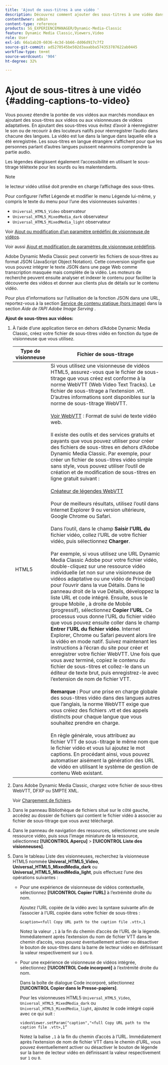 ```yaml
---
title: 'Ajout de sous-titres à une vidéo '
description: Découvrez comment ajouter des sous-titres à une vidéo dans Adobe Dynamic Media Classic.
contentOwner: admin
content-type: reference
products: SG_EXPERIENCEMANAGER/Dynamic-Media-Classic
feature: Dynamic Media Classic,Viewers,Video
role: User
exl-id: 66a1ab20-6036-4c3d-bb66-dd06d917c7f2
source-git-commit: ad5270545be502d3aaabba574353787622ab0445
workflow-type: tm+mt
source-wordcount: '904'
ht-degree: 32%

---
```


# Ajout de sous-titres à une vidéo {#adding-captions-to-video}

Vous pouvez étendre la portée de vos vidéos aux marchés mondiaux en ajoutant des sous-titres aux vidéos ou aux visionneuses de vidéos adaptatives. En ajoutant des sous-titres vous évitez d’avoir à réenregistrer le son ou de recourir à des locuteurs natifs pour réenregistrer l’audio dans chacune des langues. La vidéo est lue dans la langue dans laquelle elle a été enregistrée. Les sous-titres en langue étrangère s’affichent pour que les personnes parlant d’autres langues puissent néanmoins comprendre la partie audio.

Les légendes élargissent également l’accessibilité en utilisant le sous-titrage télétexte pour les sourds ou les malentendants.

>[!NOTE]
>
>le lecteur vidéo utilisé doit prendre en charge l’affichage des sous-titres.

Pour configurer l’effet Légende et modifier le menu Légende lui-même, y compris le texte du menu pour l’une des visionneuses suivantes :

* `Universal_HTML5_Video` observateur
* `Universal_HTML5_MixedMedia_dark` observateur
* `Universal_HTML5_MixedMedia_light` observateur

Voir [Ajout ou modification d’un paramètre prédéfini de visionneuse de vidéos](previewing-videos-video-viewer.md#adding_or_editing_a_video_viewer_preset).

Voir aussi [Ajout et modification de paramètres de visionneuse prédéfinis](application-setup.md#adding_and_editing_viewer_presets).

Adobe Dynamic Media Classic peut convertir les fichiers de sous-titres au format JSON (JavaScript Object Notation). Cette conversion signifie que vous pouvez intégrer le texte JSON dans une page Web comme transcription masquée mais complète de la vidéo. Les moteurs de recherche peuvent ensuite analyser et indexer le contenu pour faciliter la découverte des vidéos et donner aux clients plus de détails sur le contenu vidéo.

Pour plus d’informations sur l’utilisation de la fonction JSON dans une URL, reportez-vous à la section [Service de contenu statique (hors image)](https://experienceleague.adobe.com/docs/dynamic-media-developer-resources/image-serving-api/image-serving-api/c-serving-static-nonimage-contents.html?lang=en#image-serving-api) dans la section *Aide de l’API Adobe Image Serving* .

**Ajout de sous-titres aux vidéos:**

1. À l’aide d’une application tierce en dehors d’Adobe Dynamic Media Classic, créez votre fichier de sous-titres vidéo en fonction du type de visionneuse que vous utilisez.

   | Type de visionneuse | Fichier de sous-titrage |
   |--- |--- |
   | HTML5 | Si vous utilisez une visionneuse de vidéos HTML5, assurez-vous que le fichier de sous-titrage que vous créez est conforme à la norme WebVTT (Web Video Text Tracks). Le fichier de sous-titrage a l’extension .vtt. D’autres informations sont disponibles sur la norme de sous-titrage WebVTT.<br><br>[Voir WebVTT](https://w3c.github.io/webvtt/) : Format de suivi de texte vidéo web. <br><br>Il existe des outils et des services gratuits et payants que vous pouvez utiliser pour créer des fichiers de sous-titres en dehors d’Adobe Dynamic Media Classic. Par exemple, pour créer un fichier de sous-titres vidéo simple sans style, vous pouvez utiliser l’outil de création et de modification de sous-titres en ligne gratuit suivant : <br><br>[Créateur de légendes WebVTT](https://testdrive-archive.azurewebsites.net/Graphics/CaptionMaker/Default.html) <br><br>Pour de meilleurs résultats, utilisez l’outil dans Internet Explorer 9 ou version ultérieure, Google Chrome ou Safari. <br><br>Dans l’outil, dans le champ  <b>Saisir l’URL du </b> fichier vidéo, collez l’URL de votre fichier vidéo, puis sélectionnez  <b>Charger</b>. <br><br>Par exemple, si vous utilisez une URL Dynamic Media Classic Adobe pour votre fichier vidéo, double-cliquez sur une ressource vidéo individuelle (et non sur une visionneuse de vidéos adaptative ou une vidéo de Principal) pour l’ouvrir dans la vue Détails. Dans le panneau droit de la vue Détails, développez la liste URL et code intégré. Ensuite, sous le groupe Mobile , à droite de Mobile (progressif), sélectionnez <b>Copier l’URL</b>. Ce processus vous donne l’URL du fichier vidéo que vous pouvez ensuite coller dans le champ <b>Entrer l’URL du fichier vidéo</b>. Internet Explorer, Chrome ou Safari peuvent alors lire la vidéo en mode natif. Suivez maintenant les instructions à l’écran du site pour créer et enregistrer votre fichier WebVTT. Une fois que vous avez terminé, copiez le contenu du fichier de sous-titres et collez-le dans un éditeur de texte brut, puis enregistrez-le avec l’extension de nom de fichier VTT. <br><br><b>Remarque :</b> Pour une prise en charge globale des sous-titres vidéo dans des langues autres que l’anglais, la norme WebVTT exige que vous créiez des fichiers .vtt et des appels distincts pour chaque langue que vous souhaitez prendre en charge. <br><br>En règle générale, vous attribuez au fichier VTT de sous-titrage le même nom que le fichier vidéo et vous lui ajoutez le mot captions. En procédant ainsi, vous pouvez automatiser aisément la génération des URL de vidéo en utilisant le système de gestion de contenu Web existant. |

1. Dans Adobe Dynamic Media Classic, chargez votre fichier de sous-titres WebVTT, DFXP ou SMPTE XML.

   Voir [Chargement de fichiers](uploading-files.md#uploading_files).

1. Dans le panneau Bibliothèque de fichiers situé sur le côté gauche, accédez au dossier de fichiers qui contient le fichier vidéo à associer au fichier de sous-titrage que vous avez téléchargé.
1. Dans le panneau de navigation des ressources, sélectionnez une seule ressource vidéo, puis sous l’image miniature de la ressource, sélectionnez **[!UICONTROL Aperçu]** > **[!UICONTROL Liste des visionneuses]**.
1. Dans le tableau Liste des visionneuses, recherchez la visionneuse HTML5 nommée **Univeral_HTML5_Video**, **Universal_HTML5_MixedMedia_dark** ou **Universal_HTML5_MixedMedia_light**, puis effectuez l’une des opérations suivantes :

   * Pour une expérience de visionneuse de vidéos contextuelle, sélectionnez **[!UICONTROL Copier l’URL]** à l’extrémité droite du nom.

      Ajoutez l’URL copiée de la vidéo avec la syntaxe suivante afin de l’associer à l’URL copiée dans votre fichier de sous-titres :

      `&caption=<full Copy URL path to the caption file .vtt>,1`

      Notez la valeur `,1` à la fin du chemin d’accès de l’URL de la légende. Immédiatement après l’extension du nom de fichier VTT dans le chemin d’accès, vous pouvez éventuellement activer ou désactiver le bouton de sous-titres dans la barre de lecteur vidéo en définissant la valeur respectivement sur `1` ou `0`.

   * Pour une expérience de visionneuse de vidéos intégrée, sélectionnez **[!UICONTROL Code incorporé]** à l’extrémité droite du nom.

      Dans la boîte de dialogue Code incorporé, sélectionnez **[!UICONTROL Copier dans le Presse-papiers]**.

      Pour les visionneuses HTML5 `Universal_HTML5_Video`, `Universal_HTML5_MixedMedia_dark` ou `Universal_HTML5_MixedMedia_light`, ajoutez le code intégré copié avec ce qui suit :

      `videoViewer.setParam("caption","<full Copy URL path to the caption file .vtt>,1”`

      Notez la balise `,1` à la fin du chemin d’accès à l’URL. Immédiatement après l’extension de nom de fichier VTT dans le chemin d’URL, vous pouvez éventuellement activer ou désactiver le bouton de légende sur la barre de lecteur vidéo en définissant la valeur respectivement sur `1` ou `0`.
